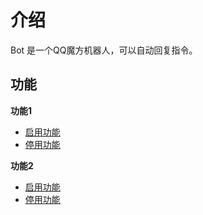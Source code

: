 # 介绍

Bot 是一个QQ魔方机器人，可以自动回复指令。


## 功能

**功能1**

* [启用功能](../function1/)
* [停用功能](../function1/)


**功能2**

* [启用功能](../function2/)
* [停用功能](../function2/)





